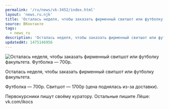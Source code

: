 ```yaml
---
permalink: '/ru/news/vk-3452/index.html'
layout: 'news.ru.njk'
title: 'Осталась неделя, чтобы заказать фирменный свитшот или футболку факультета'
source: ВКонтакте
tags:
  - news_ru
description: 'Осталась неделя, чтобы заказать фирменный свитшот или футболку факультета'
updatedAt: 1475146956
---
```

![Осталась неделя, чтобы заказать фирменный свитшот или футболку факультета. Футболка — 700р.](https://sun9-8.userapi.com/impf/c636618/v636618484/2e635/JXlXScZt3Rs.jpg?size=1080x1029&quality=96&proxy=1&sign=3beef1f74879a0dd83b20d78a7a02067&c_uniq_tag=3vWtOaGMn_cQHNMgAPJFQ5BI8vwkucti0EXUK6bKhSU&type=album)

Осталась неделя, чтобы заказать фирменный свитшот или футболку факультета.

Футболка — 700р.
Свитшот — 1700р (цена поднялась из-за доставки).

Первокурсники пишут своёму куратору.
Остальные пишите Лёше: vk.com/ikocs
